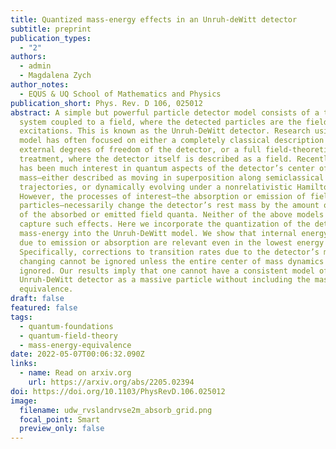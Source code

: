 ```yaml
---
title: Quantized mass-energy effects in an Unruh-deWitt detector
subtitle: preprint
publication_types:
  - "2"
authors:
  - admin
  - Magdalena Zych
author_notes:
  - EQUS & UQ School of Mathematics and Physics
publication_short: Phys. Rev. D 106, 025012
abstract: A simple but powerful particle detector model consists of a two-level
  system coupled to a field, where the detected particles are the field
  excitations. This is known as the Unruh-DeWitt detector. Research using this
  model has often focused on either a completely classical description of the
  external degrees of freedom of the detector, or a full field-theoretic
  treatment, where the detector itself is described as a field. Recently there
  has been much interest in quantum aspects of the detector’s center of
  mass—either described as moving in superposition along semiclassical
  trajectories, or dynamically evolving under a nonrelativistic Hamiltonian.
  However, the processes of interest—the absorption or emission of field
  particles—necessarily change the detector’s rest mass by the amount of energy
  of the absorbed or emitted field quanta. Neither of the above models can
  capture such effects. Here we incorporate the quantization of the detector’s
  mass-energy into the Unruh-DeWitt model. We show that internal energy changes
  due to emission or absorption are relevant even in the lowest energy limit.
  Specifically, corrections to transition rates due to the detector’s mass
  changing cannot be ignored unless the entire center of mass dynamics is also
  ignored. Our results imply that one cannot have a consistent model of the
  Unruh-DeWitt detector as a massive particle without including the mass-energy
  equivalence.
draft: false
featured: false
tags:
  - quantum-foundations
  - quantum-field-theory
  - mass-energy-equivalence
date: 2022-05-07T00:06:32.090Z
links:
  - name: Read on arxiv.org
    url: https://arxiv.org/abs/2205.02394
doi: https://doi.org/10.1103/PhysRevD.106.025012
image:
  filename: udw_rvslandrvse2m_absorb_grid.png
  focal_point: Smart
  preview_only: false
---
```


